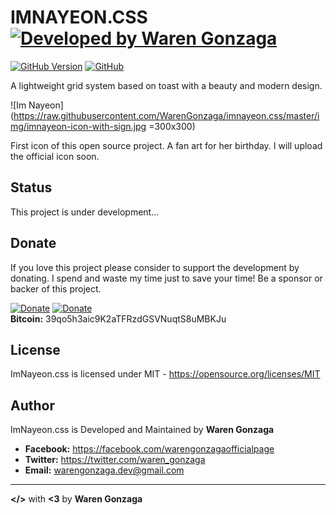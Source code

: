 # IMNAYEON.CSS [![Developed by Waren Gonzaga](https://img.shields.io/badge/Developed%20by-Waren%20Gonzaga-blue.svg?longCache=true&style=for-the-badge)](https://facebook.com/warengonzagaofficialpage)

[![GitHub Version](https://img.shields.io/github/release/WarenGonzaga/imnayeon.css.svg?style=for-the-badge)](https://github.com/WarenGonzaga/imnayeon.css/)
[![GitHub](https://img.shields.io/github/license/WarenGonzaga/imnayeon.css.svg?style=for-the-badge)](https://github.com/WarenGonzaga/imnayeon.css)

A lightweight grid system based on toast with a beauty and modern design.

![Im Nayeon](https://raw.githubusercontent.com/WarenGonzaga/imnayeon.css/master/img/imnayeon-icon-with-sign.jpg =300x300)

First icon of this open source project. A fan art for her birthday. I will upload the official icon soon.

## Status

This project is under development...

## Donate

If you love this project please consider to support the development by donating. I spend and waste my time just to save your time! Be a sponsor or backer of this project.<br>

[![Donate](https://img.shields.io/badge/Donate-PayPal-blue.svg)](https://paypal.me/warengonzagaofficial)
[![Donate](https://img.shields.io/badge/Donate-Buy%20Me%20A%20Coffee-orange.svg)](https://www.buymeacoffee.com/warengonzagadev)<br>
**Bitcoin:** 39qo5h3aic9K2aTFRzdGSVNuqtS8uMBKJu

## License

ImNayeon.css is licensed under MIT - https://opensource.org/licenses/MIT

## Author

ImNayeon.css is Developed and Maintained by **Waren Gonzaga**

- **Facebook:** https://facebook.com/warengonzagaofficialpage
- **Twitter:** https://twitter.com/waren_gonzaga
- **Email:** warengonzaga.dev@gmail.com

---

**</>** with **<3** by **Waren Gonzaga**
